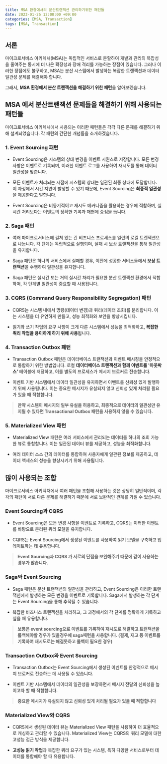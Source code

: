 ```yaml
---
title: MSA 환경에서의 분산트랜잭션 관리하기위한 패턴들
date: 2023-01-26 12:00:00 +09:00
categories: [MSA, Transaction]
tags: [MSA, Transaction]     
---
```


## **서론**

마이크로서비스 아키텍처(MSA)는 독립적인 서비스로 분할하여 개발과 관리의 복잡성을 줄여주는 동시에 더 나은 확장성과 장애 격리를 가능하는 장점이 있습니다.
그러나 이러한 장점에도 불구하고, MSA는 분산 시스템에서 발생하는 복잡한 트랜잭션과 데이터 일관성 문제를 해결해야 합니다.

그래서, **MSA 환경에서 분산 트랜잭션을 해결하기 위한 패턴**을 알아보겠습니다.



## **MSA 에서 분산트랜잭션 문제들을 해결하기 위해 사용되는 패턴들**



마이크로서비스 아키텍처에서 사용되는 이러한 패턴들은 각각 다른 문제를 해결하기 위해 설계되었습니다. 각 패턴의 간단한 개념들을 소개하겠습니다.

### **1. Event Sourcing 패턴**

- Event Sourcing은 시스템의 상태 변경을 이벤트 시퀀스로 저장합니다. 모든 변경 사항은 이벤트로 기록되며, 이러한 이벤트 로그를 사용하여 재시도를 통해 데이터 일관성을 맞춥니다.


- 모든 이벤트가 처리되는 시점에 시스템의 상태는 일관된 최종 상태에 도달합니다. 이 과정에서 시간 지연이 발생할 수 있기 때문에, Event Sourcing은 **최종적 일관성**을 제공한다고 말합니다.


- Event Sourcing은 비동기적이고 재시도 메커니즘을 활용하는 경우에 적합하며, 실시간 처리보다는 이벤트의 정확한 기록과 재현에 중점을 둡니다.


### **2. Saga 패턴**

- 여러 마이크로서비스에 걸쳐 있는 긴 비즈니스 프로세스를 일련의 로컬 트랜잭션으로 나눕니다. 각 단계는 독립적으로 실행되며, 실패 시 보상 트랜잭션을 통해 일관성을 유지합니다.


- Saga 패턴은 하나의 서비스에서 실패할 경우, 이전에 성공한 서비스들에서 **보상 트랜잭션**을 수행하여 일관성을 유지합니다.


- Saga 패턴은 실시간 또는 거의 실시간 처리가 필요한 분산 트랜잭션 환경에서 적합하며, 각 단계별 일관성이 중요할 때 사용됩니다.


### **3. CQRS (Command Query Responsibility Segregation) 패턴**

- CQRS는 시스템 내에서 명령(데이터 변경)과 쿼리(데이터 조회)를 분리합니다. 이는 시스템을 더 유연하게 만들고, 성능 최적화와 보안을 향상시킵니다.


- 읽기와 쓰기 작업의 요구 사항이 크게 다른 시스템에서 성능을 최적화하고, **복잡한 쿼리 작업을 용이하게 하기 위해 사용**됩니다.


### **4. Transaction Outbox 패턴**

- Transaction Outbox 패턴은 데이터베이스 트랜잭션과 이벤트 메시징을 안정적으로 통합하기 위한 방법입니다. 로컬 **데이터베이스 트랜잭션과 함께 이벤트를 '아웃박스'** 테이블에 저장하고, 이를 별도의 프로세스가 메시지 브로커로 전송합니다.


- 이벤트 기반 시스템에서 데이터 일관성을 유지하면서 이벤트를 신뢰성 있게 발행하기 위해 사용됩니다. 이는 중요한 메시지가 유실되지 않고 신뢰성 있게 처리될 필요가 있을 때 적합합니다.

> **만약 시스템이 메시지의 일부 유실을 허용하고, 최종적으로 데이터의 일관성만 유지될 수 있다면 Transactional Outbox 패턴을 사용하지 않을 수 있습니다.**


### **5. Materialized View 패턴**

- Materialized View 패턴은 여러 서비스에서 관리되는 데이터를 하나의 조회 가능한 뷰로 통합합니다. 이는 일관된 데이터 뷰를 제공하고, 성능을 최적화합니다.


- 여러 데이터 소스 간의 데이터를 통합하여 사용자에게 일관된 정보를 제공하고, 데이터 액세스의 성능을 향상시키기 위해 사용됩니다.




## **많이 사용되는 조합**

마이크로서비스 아키텍처에서 여러 패턴을 조합해 사용하는 것은 상당히 일반적이며, 각각의 패턴이 서로 다른 문제를 해결하기 때문에 서로 보완적인 관계를 가질 수 있습니다.

### **Event Sourcing과 CQRS**

- Event Sourcing은 모든 변경 사항을 이벤트로 기록하고, CQRS는 이러한 이벤트를 바탕으로 분리된 쿼리 모델을 유지합니다.


- CQRS는 Event Sourcing에서 생성된 이벤트를 사용하여 읽기 모델을 구축하고 업데이트하는 데 유용합니다.

> **Event Sourcing과 CQRS 가 서로의 단점을 보완해주기 때문에 같이 사용하는 경우가 많습니다.**

### **Saga와 Event Sourcing**

- Saga 패턴은 분산 트랜잭션의 일관성을 관리하고, Event Sourcing은 이러한 트랜잭션에서 발생하는 모든 변경을 이벤트로 기록합니다. Saga에서 발생하는 각 단계는 Event Sourcing을 통해 추적될 수 있습니다.


- 복잡한 비즈니스 트랜잭션을 처리하고, 그 과정에서의 각 단계를 명확하게 기록하고 싶을 때 유용합니다.

> **보통은 event sourcing으로 이벤트를 기록하여 재시도로 해결하고 트랜잭션을 롤백해야할 경우가 있을경우에 saga패턴을 사용합니다. (결제, 재고 등 이벤트를 기록하여 재시도로는 해결못하고 롤백이 필요한 경우)**


### **Transaction Outbox와 Event Sourcing**

- Transaction Outbox는 Event Sourcing에서 생성된 이벤트를 안정적으로 메시지 브로커로 전송하는 데 사용될 수 있습니다.


- 이벤트 기반 시스템에서 데이터의 일관성을 보장하면서 메시지 전달의 신뢰성을 높이고자 할 때 적합합니다.

> **중요한 메시지가 유실되지 않고 신뢰성 있게 처리될 필요가 있을 때 적합합니다**

### **Materialized View와 CQRS**

- CQRS에서 생성된 데이터 뷰는 Materialized View 패턴을 사용하여 더 효율적으로 캐싱하고 관리할 수 있습니다. Materialized View는 CQRS의 쿼리 모델에 대한 고성능 접근 방식을 제공합니다.


- **고성능 읽기 작업**과 복잡한 쿼리 요구가 있는 시스템, 특히 다양한 서비스로부터 데이터를 통합해야 할 때 유용합니다.



